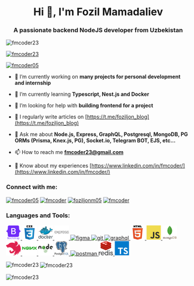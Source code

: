 <h1 align="center">Hi 👋, I'm Fozil Mamadaliev</h1>
<h3 align="center">A passionate backend NodeJS developer from Uzbekistan</h3>

<p align="left"> <img src="https://komarev.com/ghpvc/?username=fmcoder23&label=Profile%20views&color=0e75b6&style=flat" alt="fmcoder23" /> </p>

<p align="left"> <a href="https://github.com/ryo-ma/github-profile-trophy"><img src="https://github-profile-trophy.vercel.app/?username=fmcoder23" alt="fmcoder23" /></a> </p>

<p align="left"> <a href="https://twitter.com/fmcoder05" target="blank"><img src="https://img.shields.io/twitter/follow/fmcoder05?logo=twitter&style=for-the-badge" alt="fmcoder05" /></a> </p>

- 🔭 I’m currently working on **many projects for personal development and internship**

- 🌱 I’m currently learning **Typescript, Nest.js and Docker**

- 🤝 I’m looking for help with **building frontend for a project**

- 📝 I regularly write articles on [https://t.me/foziljon_blog](https://t.me/foziljon_blog)

- 💬 Ask me about **Node.js, Express, GraphQL, Postgresql, MongoDB, PG ORMs (Prisma, Knex.js, PG), Socket.io, Telegram BOT, EJS, etc...**

- 📫 How to reach me **fmcoder23@gmail.com**

- 📄 Know about my experiences [https://www.linkedin.com/in/fmcoder/](https://www.linkedin.com/in/fmcoder/)

<h3 align="left">Connect with me:</h3>
<p align="left">
<a href="https://twitter.com/fmcoder05" target="blank"><img align="center" src="https://raw.githubusercontent.com/rahuldkjain/github-profile-readme-generator/master/src/images/icons/Social/twitter.svg" alt="fmcoder05" height="30" width="40" /></a>
<a href="https://linkedin.com/in/fmcoder" target="blank"><img align="center" src="https://raw.githubusercontent.com/rahuldkjain/github-profile-readme-generator/master/src/images/icons/Social/linked-in-alt.svg" alt="fmcoder" height="30" width="40" /></a>
<a href="https://instagram.com/foziljonm05" target="blank"><img align="center" src="https://raw.githubusercontent.com/rahuldkjain/github-profile-readme-generator/master/src/images/icons/Social/instagram.svg" alt="foziljonm05" height="30" width="40" /></a>
<a href="https://www.leetcode.com/fmcoder" target="blank"><img align="center" src="https://raw.githubusercontent.com/rahuldkjain/github-profile-readme-generator/master/src/images/icons/Social/leet-code.svg" alt="fmcoder" height="30" width="40" /></a>
</p>

<h3 align="left">Languages and Tools:</h3>
<p align="left"> <a href="https://getbootstrap.com" target="_blank" rel="noreferrer"> <img src="https://raw.githubusercontent.com/devicons/devicon/master/icons/bootstrap/bootstrap-plain-wordmark.svg" alt="bootstrap" width="40" height="40"/> </a> <a href="https://www.w3schools.com/css/" target="_blank" rel="noreferrer"> <img src="https://raw.githubusercontent.com/devicons/devicon/master/icons/css3/css3-original-wordmark.svg" alt="css3" width="40" height="40"/> </a> <a href="https://www.docker.com/" target="_blank" rel="noreferrer"> <img src="https://raw.githubusercontent.com/devicons/devicon/master/icons/docker/docker-original-wordmark.svg" alt="docker" width="40" height="40"/> </a> <a href="https://expressjs.com" target="_blank" rel="noreferrer"> <img src="https://raw.githubusercontent.com/devicons/devicon/master/icons/express/express-original-wordmark.svg" alt="express" width="40" height="40"/> </a> <a href="https://www.figma.com/" target="_blank" rel="noreferrer"> <img src="https://www.vectorlogo.zone/logos/figma/figma-icon.svg" alt="figma" width="40" height="40"/> </a> <a href="https://git-scm.com/" target="_blank" rel="noreferrer"> <img src="https://www.vectorlogo.zone/logos/git-scm/git-scm-icon.svg" alt="git" width="40" height="40"/> </a> <a href="https://graphql.org" target="_blank" rel="noreferrer"> <img src="https://www.vectorlogo.zone/logos/graphql/graphql-icon.svg" alt="graphql" width="40" height="40"/> </a> <a href="https://www.w3.org/html/" target="_blank" rel="noreferrer"> <img src="https://raw.githubusercontent.com/devicons/devicon/master/icons/html5/html5-original-wordmark.svg" alt="html5" width="40" height="40"/> </a> <a href="https://developer.mozilla.org/en-US/docs/Web/JavaScript" target="_blank" rel="noreferrer"> <img src="https://raw.githubusercontent.com/devicons/devicon/master/icons/javascript/javascript-original.svg" alt="javascript" width="40" height="40"/> </a> <a href="https://www.mongodb.com/" target="_blank" rel="noreferrer"> <img src="https://raw.githubusercontent.com/devicons/devicon/master/icons/mongodb/mongodb-original-wordmark.svg" alt="mongodb" width="40" height="40"/> </a> <a href="https://nestjs.com/" target="_blank" rel="noreferrer"> <img src="https://raw.githubusercontent.com/devicons/devicon/master/icons/nestjs/nestjs-plain.svg" alt="nestjs" width="40" height="40"/> </a> <a href="https://www.nginx.com" target="_blank" rel="noreferrer"> <img src="https://raw.githubusercontent.com/devicons/devicon/master/icons/nginx/nginx-original.svg" alt="nginx" width="40" height="40"/> </a> <a href="https://nodejs.org" target="_blank" rel="noreferrer"> <img src="https://raw.githubusercontent.com/devicons/devicon/master/icons/nodejs/nodejs-original-wordmark.svg" alt="nodejs" width="40" height="40"/> </a> <a href="https://www.postgresql.org" target="_blank" rel="noreferrer"> <img src="https://raw.githubusercontent.com/devicons/devicon/master/icons/postgresql/postgresql-original-wordmark.svg" alt="postgresql" width="40" height="40"/> </a> <a href="https://postman.com" target="_blank" rel="noreferrer"> <img src="https://www.vectorlogo.zone/logos/getpostman/getpostman-icon.svg" alt="postman" width="40" height="40"/> </a> <a href="https://redis.io" target="_blank" rel="noreferrer"> <img src="https://raw.githubusercontent.com/devicons/devicon/master/icons/redis/redis-original-wordmark.svg" alt="redis" width="40" height="40"/> </a> <a href="https://www.typescriptlang.org/" target="_blank" rel="noreferrer"> <img src="https://raw.githubusercontent.com/devicons/devicon/master/icons/typescript/typescript-original.svg" alt="typescript" width="40" height="40"/> </a> </p>

<p><img align="left" src="https://github-readme-stats.vercel.app/api/top-langs?username=fmcoder23&show_icons=true&locale=en&layout=compact" alt="fmcoder23" /></p>

<p>&nbsp;<img align="center" src="https://github-readme-stats.vercel.app/api?username=fmcoder23&show_icons=true&locale=en" alt="fmcoder23" /></p>

<p><img align="center" src="https://github-readme-streak-stats.herokuapp.com/?user=fmcoder23&" alt="fmcoder23" /></p>
